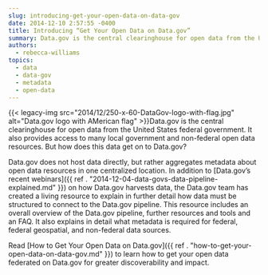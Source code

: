 ```yaml
---
slug: introducing-get-your-open-data-on-data-gov
date: 2014-12-10 2:57:55 -0400
title: Introducing “Get Your Open Data on Data.gov”
summary: Data.gov is the central clearinghouse for open data from the United States federal government. It also provides access to many local government and non-federal open data resources. But how does this data get on to Data.gov? Data.gov does not host data directly, but rather aggregates metadata about
authors:
  - rebecca-williams
topics:
  - data
  - data-gov
  - metadata
  - open-data
---
```


{{< legacy-img src="2014/12/250-x-60-DataGov-logo-with-flag.jpg" alt="Data.gov logo with AMerican flag" >}}Data.gov is the central clearinghouse for open data from the United States federal government. It also provides access to many local government and non-federal open data resources. But how does this data get on to Data.gov?

Data.gov does not host data directly, but rather aggregates metadata about open data resources in one centralized location. In addition to [Data.gov&#8217;s recent webinars]({{ ref . "2014-12-04-data-govs-data-pipeline-explained.md" }}) on how Data.gov harvests data, the Data.gov team has created a living resource to explain in further detail how data must be structured to connect to the Data.gov pipeline. This resource includes an overall overview of the Data.gov pipeline, further resources and tools and an FAQ. It also explains in detail what metadata is required for federal, federal geospatial, and non-federal data sources.

Read [How to Get Your Open Data on Data.gov]({{ ref . "how-to-get-your-open-data-on-data-gov.md" }}) to learn how to get your open data federated on Data.gov for greater discoverability and impact.
